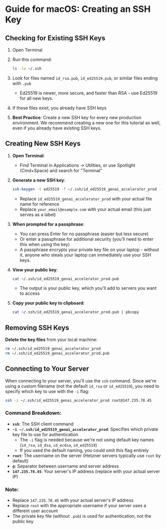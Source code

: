 # Guide for macOS: Creating an SSH Key

## Checking for Existing SSH Keys

1. Open Terminal
2. Run this command:

   ```bash
   ls -la ~/.ssh
   ```

3. Look for files named `id_rsa.pub`, `id_ed25519.pub`, or similar files ending with `.pub`
   - Ed25519 is newer, more secure, and faster than RSA - use Ed25519 for all new keys.
4. If these files exist, you already have SSH keys
5. **Best Practice**: Create a new SSH key for every new production environment. We recommend creating a new one for this tutorial as well, even if you already have existing SSH keys.

## Creating New SSH Keys

1. **Open Terminal**:
   - Find Terminal in Applications → Utilities, or use Spotlight (Cmd+Space) and search for "Terminal"

2. **Generate a new SSH key**:

   ```bash
   ssh-keygen -t ed25519 -f ~/.ssh/id_ed25519_genai_accelerator_prod -C "your_email@example.com"
   ```

   - Replace `id_ed25519_genai_accelerator_prod` with your actual file name for reference
   - Replace `your_email@example.com` with your actual email (this just serves as a label)

3. **When prompted for a passphrase**:
   - You can press Enter for no passphrase (easier but less secure)
   - Or enter a passphrase for additional security (you'll need to enter this when using the key)
   - A passphrase encrypts your private key file on your laptop - without it, anyone who steals your laptop can immediately use your SSH keys.

4. **View your public key**:

   ```bash
   cat ~/.ssh/id_ed25519_genai_accelerator_prod.pub
   ```

   - The output is your public key, which you'll add to servers you want to access

5. **Copy your public key to clipboard**:

   ```bash
   cat ~/.ssh/id_ed25519_genai_accelerator_prod.pub | pbcopy
   ```

## Removing SSH Keys

**Delete the key files** from your local machine:

```bash
rm ~/.ssh/id_ed25519_genai_accelerator_prod
rm ~/.ssh/id_ed25519_genai_accelerator_prod.pub
   ```

## Connecting to Your Server

When connecting to your server, you'll use the `ssh` command. Since we're using a custom filename (not the default `id_rsa` or `id_ed25519`), you need to specify which key to use with the `-i` flag:

```bash
ssh -i ~/.ssh/id_ed25519_genai_accelerator_prod root@147.235.78.45
```

### Command Breakdown:

- **`ssh`**: The SSH client command
- **`-i ~/.ssh/id_ed25519_genai_accelerator_prod`**: Specifies which private key file to use for authentication
  - The `-i` flag is needed because we're not using default key names (`id_rsa`, `id_dsa`, `id_ecdsa`, `id_ed25519`)
  - If you used the default naming, you could omit this flag entirely
- **`root`**: The username on the server (Hetzner servers typically use `root` by default)
- **`@`**: Separator between username and server address
- **`147.235.78.45`**: Your server's IP address (replace with your actual server IP)

### Note:
- Replace `147.235.78.45` with your actual server's IP address
- Replace `root` with the appropriate username if your server uses a different user account
- The private key file (without `.pub`) is used for authentication, not the public key